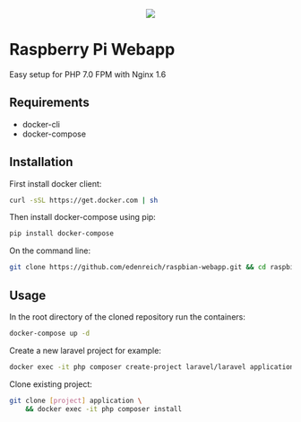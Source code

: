 <p align="center"><img src="https://s9.postimg.cc/ya01jy827/raspberry-pi-app.jpg"></p>

# Raspberry Pi Webapp

Easy setup for PHP 7.0 FPM with Nginx 1.6

## Requirements

- docker-cli
- docker-compose

## Installation

First install docker client:
```sh
curl -sSL https://get.docker.com | sh
```

Then install docker-compose using pip:
```sh
pip install docker-compose
```

On the command line:
```sh
git clone https://github.com/edenreich/raspbian-webapp.git && cd raspbian-webapp
```
## Usage

In the root directory of the cloned repository run the containers:
```sh
docker-compose up -d
```

Create a new laravel project for example:
```sh
docker exec -it php composer create-project laravel/laravel application --prefer-dist
```

Clone existing project:
```sh
git clone [project] application \
	&& docker exec -it php composer install
```

